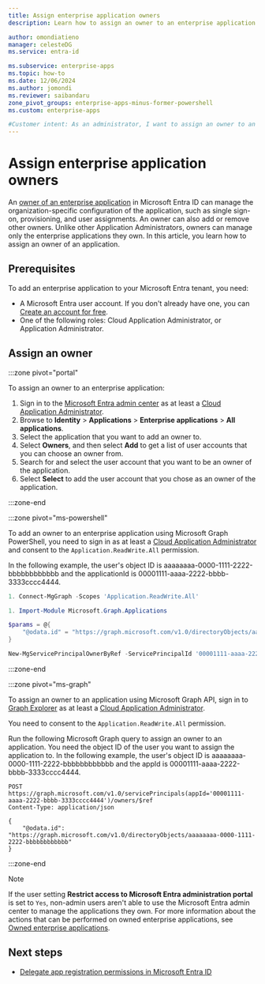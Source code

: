 ```yaml
---
title: Assign enterprise application owners
description: Learn how to assign an owner to an enterprise application in Microsoft Entra ID, manage configurations, and streamline user access efficiently.

author: omondiatieno
manager: celesteDG
ms.service: entra-id

ms.subservice: enterprise-apps
ms.topic: how-to
ms.date: 12/06/2024
ms.author: jomondi
ms.reviewer: saibandaru
zone_pivot_groups: enterprise-apps-minus-former-powershell
ms.custom: enterprise-apps

#Customer intent: As an administrator, I want to assign an owner to an enterprise application in Microsoft Entra, so that the owner can manage the organization-specific configuration of the application and perform tasks such as single sign-on, provisioning, and user assignments.
---
```


# Assign enterprise application owners

An [owner of an enterprise application](overview-assign-app-owners.md) in Microsoft Entra ID can manage the organization-specific configuration of the application, such as single sign-on, provisioning, and user assignments. An owner can also add or remove other owners. Unlike other Application Administrators, owners can manage only the enterprise applications they own. In this article, you learn how to assign an owner of an application.

## Prerequisites

To add an enterprise application to your Microsoft Entra tenant, you need:

- A Microsoft Entra user account. If you don't already have one, you can [Create an account for free](https://azure.microsoft.com/free/?WT.mc_id=A261C142F).
- One of the following roles: Cloud Application Administrator, or Application Administrator.

## Assign an owner

:::zone pivot="portal"

To assign an owner to an enterprise application:

1. Sign in to the [Microsoft Entra admin center](https://entra.microsoft.com) as at least a [Cloud Application Administrator](~/identity/role-based-access-control/permissions-reference.md#cloud-application-administrator). 
1. Browse to **Identity** > **Applications** > **Enterprise applications** > **All applications**.
1. Select the application that you want to add an owner to.
1. Select **Owners**, and then select **Add** to get a list of user accounts that you can choose an owner from.
1. Search for and select the user account that you want to be an owner of the application.
1. Select **Select** to add the user account that you chose as an owner of the application.

:::zone-end

:::zone pivot="ms-powershell"

To add an owner to an enterprise application using Microsoft Graph PowerShell, you need to sign in as at least a [Cloud Application Administrator](~/identity/role-based-access-control/permissions-reference.md#cloud-application-administrator) and consent to the `Application.ReadWrite.All` permission.

In the following example, the user's object ID is aaaaaaaa-0000-1111-2222-bbbbbbbbbbbb and the applicationId is 00001111-aaaa-2222-bbbb-3333cccc4444.

```powershell
1. Connect-MgGraph -Scopes 'Application.ReadWrite.All'

1. Import-Module Microsoft.Graph.Applications

$params = @{
    "@odata.id" = "https://graph.microsoft.com/v1.0/directoryObjects/aaaaaaaa-0000-1111-2222-bbbbbbbbbbbb"
}

New-MgServicePrincipalOwnerByRef -ServicePrincipalId '00001111-aaaa-2222-bbbb-3333cccc4444' -BodyParameter $params
```

:::zone-end

:::zone pivot="ms-graph"

To assign an owner to an application using Microsoft Graph API, sign in to [Graph Explorer](https://developer.microsoft.com/graph/graph-explorer) as at least a [Cloud Application Administrator](~/identity/role-based-access-control/permissions-reference.md#cloud-application-administrator).

You need to consent to the `Application.ReadWrite.All` permission.

Run the following Microsoft Graph query to assign an owner to an application. You need the object ID of the user you want to assign the application to. In the following example, the user's object ID is aaaaaaaa-0000-1111-2222-bbbbbbbbbbbb and the appId is 00001111-aaaa-2222-bbbb-3333cccc4444.

```http
POST https://graph.microsoft.com/v1.0/servicePrincipals(appId='00001111-aaaa-2222-bbbb-3333cccc4444')/owners/$ref
Content-Type: application/json

{
    "@odata.id": "https://graph.microsoft.com/v1.0/directoryObjects/aaaaaaaa-0000-1111-2222-bbbbbbbbbbbb"
}
```

:::zone-end

> [!NOTE]
> If the user setting **Restrict access to Microsoft Entra administration portal** is set to `Yes`, non-admin users aren't able to use the Microsoft Entra admin center to manage the applications they own. For more information about the actions that can be performed on owned enterprise applications, see [Owned enterprise applications](~/fundamentals/users-default-permissions.md#owned-enterprise-applications).

## Next steps

- [Delegate app registration permissions in Microsoft Entra ID](~/identity/role-based-access-control/delegate-app-roles.md)
